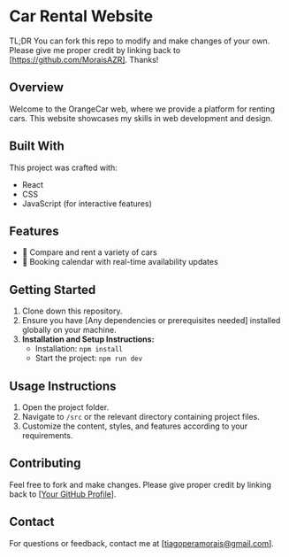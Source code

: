 # Car Rental Website

TL;DR
You can fork this repo to modify and make changes of your own. Please give me proper credit by linking back to [https://github.com/MoraisAZR]. Thanks!

## Overview

Welcome to the OrangeCar web, where we provide a platform for renting cars. This website showcases my skills in web development and design.

## Built With

This project was crafted with:

- React
- CSS
- JavaScript (for interactive features)

## Features

- 🚗 Compare and rent a variety of cars
- 📅 Booking calendar with real-time availability updates

## Getting Started

1. Clone down this repository.
2. Ensure you have [Any dependencies or prerequisites needed] installed globally on your machine.
3. **Installation and Setup Instructions:**
   - Installation: `npm install` 
   - Start the project: `npm run dev`

## Usage Instructions

1. Open the project folder.
2. Navigate to `/src` or the relevant directory containing project files.
3. Customize the content, styles, and features according to your requirements.

## Contributing

Feel free to fork and make changes. Please give proper credit by linking back to [[Your GitHub Profile](https://github.com/MoraisAZR)].


## Contact

For questions or feedback, contact me at [tiagoperamorais@gmail.com].
